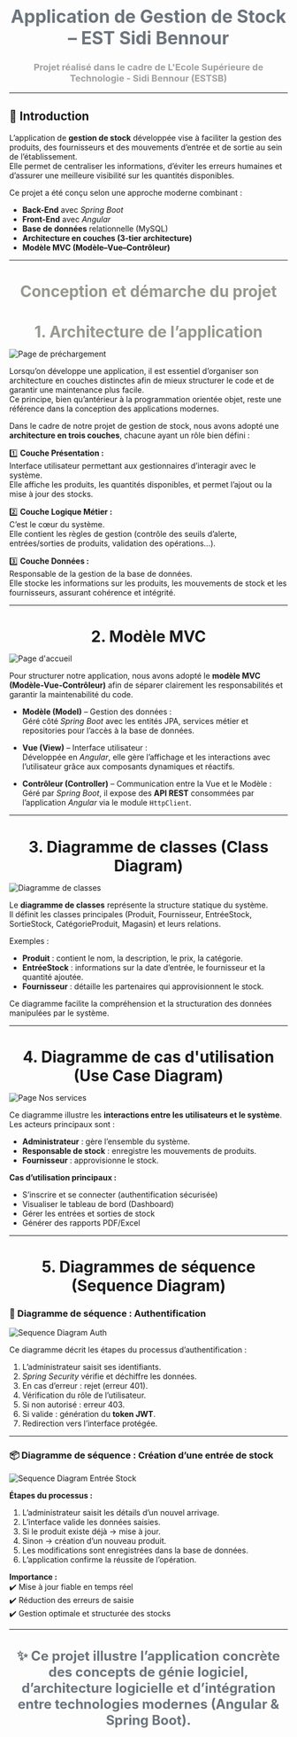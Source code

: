 <h1 style="text-align:center; font-size:32px; color:#6c757d;">
Application de Gestion de Stock – EST Sidi Bennour
</h1>

<h3 style="text-align:center; color:#a0a0a0;">
Projet réalisé dans le cadre de L'Ecole Supérieure de Technologie - Sidi Bennour (ESTSB) 
</h3>

---

## 🎯 Introduction

L’application de **gestion de stock** développée vise à faciliter la gestion des produits, des fournisseurs et des mouvements d’entrée et de sortie au sein de l’établissement.  
Elle permet de centraliser les informations, d’éviter les erreurs humaines et d’assurer une meilleure visibilité sur les quantités disponibles.  

Ce projet a été conçu selon une approche moderne combinant :
- **Back-End** avec *Spring Boot*
- **Front-End** avec *Angular*
- **Base de données** relationnelle (MySQL)
- **Architecture en couches (3-tier architecture)**
- **Modèle MVC (Modèle–Vue–Contrôleur)**  

---

<h4 style="text-align:center; font-size:28px; margin-bottom:10px; color:#989890;">
Conception et démarche du projet
</h4>

<h2 style="text-align:center; font-size:28px; margin-bottom:10px; color:#989890;">
1. Architecture de l’application
</h2>

![Page de préchargement](https://github.com/RabiaMAHIR/WebSiteBETOCONCEPT/blob/38eeb0a541080286c5441299cb2f11c8dbb21868/web%20site1/Page%20de%20pr%C3%A9chargement%20.png)

Lorsqu’on développe une application, il est essentiel d’organiser son architecture en couches distinctes afin 
de mieux structurer le code et de garantir une maintenance plus facile.  
Ce principe, bien qu’antérieur à la programmation orientée objet, reste une référence dans la conception des applications modernes.

Dans le cadre de notre projet de gestion de stock, nous avons adopté une **architecture en trois couches**, chacune ayant un rôle bien défini :

1️⃣ **Couche Présentation :**  
Interface utilisateur permettant aux gestionnaires d’interagir avec le système.  
Elle affiche les produits, les quantités disponibles, et permet l’ajout ou la mise à jour des stocks.

2️⃣ **Couche Logique Métier :**  
C’est le cœur du système.  
Elle contient les règles de gestion (contrôle des seuils d’alerte, entrées/sorties de produits, validation des opérations…).

3️⃣ **Couche Données :**  
Responsable de la gestion de la base de données.  
Elle stocke les informations sur les produits, les mouvements de stock et les fournisseurs, assurant cohérence et intégrité.

---

<h2 style="text-align:center; font-size:28px; margin-bottom:10px;">
2. Modèle MVC
</h2>

![Page d'accueil](https://github.com/RabiaMAHIR/WebSiteBETOCONCEPT/blob/b9adb84a1533bc3ef05b0a295c0c41634fd1f92a/web%20site1/Page%20d'accueil%20.jpg)

Pour structurer notre application, nous avons adopté le **modèle MVC (Modèle-Vue-Contrôleur)** afin de séparer clairement les responsabilités et garantir la maintenabilité du code.

- **Modèle (Model)** – Gestion des données :  
  Géré côté *Spring Boot* avec les entités JPA, services métier et repositories pour l’accès à la base de données.

- **Vue (View)** – Interface utilisateur :  
  Développée en *Angular*, elle gère l’affichage et les interactions avec l’utilisateur grâce aux composants dynamiques et réactifs.

- **Contrôleur (Controller)** – Communication entre la Vue et le Modèle :  
  Géré par *Spring Boot*, il expose des **API REST** consommées par l’application *Angular* via le module `HttpClient`.

---

<h2 style="text-align:center; font-size:28px; margin-bottom:10px;">
3. Diagramme de classes (Class Diagram)
</h2>

![Diagramme de classes](https://github.com/RabiaMAHIR/WebSiteBETOCONCEPT/blob/main/web%20site1/Page%20A%20propos.jpg)

Le **diagramme de classes** représente la structure statique du système.  
Il définit les classes principales (Produit, Fournisseur, EntréeStock, SortieStock, CatégorieProduit, Magasin) et leurs relations.

Exemples :
- **Produit** : contient le nom, la description, le prix, la catégorie.  
- **EntréeStock** : informations sur la date d’entrée, le fournisseur et la quantité ajoutée.  
- **Fournisseur** : détaille les partenaires qui approvisionnent le stock.

Ce diagramme facilite la compréhension et la structuration des données manipulées par le système.

---

<h2 style="text-align:center; font-size:28px; margin-bottom:10px;">
4. Diagramme de cas d'utilisation (Use Case Diagram)
</h2>

![Page Nos services](https://github.com/RabiaMAHIR/WebSiteBETOCONCEPT/blob/main/web%20site1/Page%20Nos%20services.jpg)

Ce diagramme illustre les **interactions entre les utilisateurs et le système**.  
Les acteurs principaux sont :
- **Administrateur** : gère l’ensemble du système.
- **Responsable de stock** : enregistre les mouvements de produits.
- **Fournisseur** : approvisionne le stock.

**Cas d’utilisation principaux :**
- S’inscrire et se connecter (authentification sécurisée)
- Visualiser le tableau de bord (Dashboard)
- Gérer les entrées et sorties de stock
- Générer des rapports PDF/Excel

---

<h2 style="text-align:center; font-size:28px; margin-bottom:10px;">
5. Diagrammes de séquence (Sequence Diagram)
</h2>

### 🔐 Diagramme de séquence : Authentification

![Sequence Diagram Auth](https://github.com/RabiaMAHIR/WebSiteBETOCONCEPT/blob/main/web%20site1/Page%20Nos%20r%C3%A9alisations.jpg)

Ce diagramme décrit les étapes du processus d’authentification :
1. L’administrateur saisit ses identifiants.  
2. *Spring Security* vérifie et déchiffre les données.  
3. En cas d’erreur : rejet (erreur 401).  
4. Vérification du rôle de l’utilisateur.  
5. Si non autorisé : erreur 403.  
6. Si valide : génération du **token JWT**.  
7. Redirection vers l’interface protégée.

---

### 📦 Diagramme de séquence : Création d’une entrée de stock

![Sequence Diagram Entrée Stock](https://github.com/RabiaMAHIR/WebSiteBETOCONCEPT/blob/main/web%20site1/Page%20Nos%20r%C3%A9alisations.jpg)

**Étapes du processus :**
1. L’administrateur saisit les détails d’un nouvel arrivage.  
2. L’interface valide les données saisies.  
3. Si le produit existe déjà → mise à jour.  
4. Sinon → création d’un nouveau produit.  
5. Les modifications sont enregistrées dans la base de données.  
6. L’application confirme la réussite de l’opération.  

**Importance :**  
✔️ Mise à jour fiable en temps réel  
✔️ Réduction des erreurs de saisie  
✔️ Gestion optimale et structurée des stocks

---

<h3 style="text-align:center; font-size:24px; color:#6c757d;">
✨ Ce projet illustre l’application concrète des concepts de génie logiciel, d’architecture logicielle et d’intégration entre technologies modernes (Angular & Spring Boot).
</h3>
